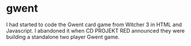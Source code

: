 # gwent
I had started to code the Gwent card game from Witcher 3 in HTML and Javascript. I abandoned it when CD PROJEKT RED announced they were building a standalone two player Gwent game.
